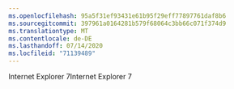 ```yaml
---
ms.openlocfilehash: 95a5f31ef93431e61b95f29eff77897761daf8b6
ms.sourcegitcommit: 397961a0164281b579f68064c3bb66c071f374d9
ms.translationtype: MT
ms.contentlocale: de-DE
ms.lasthandoff: 07/14/2020
ms.locfileid: "71139489"
---
```

<span data-ttu-id="359f4-101">Internet Explorer 7</span><span class="sxs-lookup"><span data-stu-id="359f4-101">Internet Explorer 7</span></span>